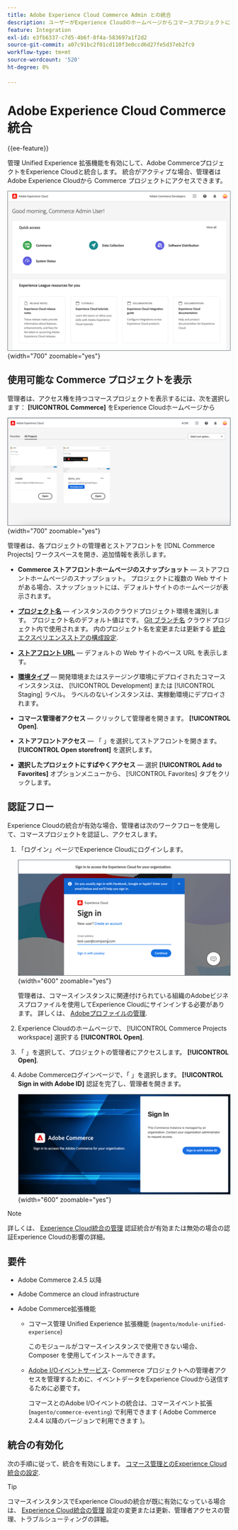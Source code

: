 ```yaml
---
title: Adobe Experience Cloud Commerce Admin との統合
description: ユーザーがExperience Cloudのホームページからコマースプロジェクトにアクセスできるように、コマースとExperience Cloudを統合する Admin Unified Experience 拡張機能について説明します。
feature: Integration
exl-id: e3fb6337-c7d5-4b6f-8f4a-583697a1f2d2
source-git-commit: a07c91bc2f01cd110f3e0ccd6d27fe5d37eb2fc9
workflow-type: tm+mt
source-wordcount: '520'
ht-degree: 0%

---
```


# Adobe Experience Cloud Commerce 統合

{{ee-feature}}

管理 Unified Experience 拡張機能を有効にして、Adobe CommerceプロジェクトをExperience Cloudと統合します。 統合がアクティブな場合、管理者はAdobe Experience Cloudから Commerce プロジェクトにアクセスできます。

![コマースホームページからExperience Cloudにアクセス](./assets/admin-uex-home-page.png){width="700" zoomable="yes"}

## 使用可能な Commerce プロジェクトを表示

管理者は、アクセス権を持つコマースプロジェクトを表示するには、次を選択します： **[!UICONTROL Commerce]** をExperience Cloudホームページから

![Commerce Projects ワークスペース (Experience Cloud)](./assets/admin-uex-commerce-projects-home.png){width="700" zoomable="yes"}

管理者は、各プロジェクトの管理者とストアフロントを [!DNL Commerce Projects] ワークスペースを開き、追加情報を表示します。

- **Commerce ストアフロントホームページのスナップショット** — ストアフロントホームページのスナップショット。 プロジェクトに複数の Web サイトがある場合、スナップショットには、デフォルトサイトのホームページが表示されます。

- **[プロジェクト名](https://experienceleague.adobe.com/docs/commerce-cloud-service/user-guide/architecture/pro-develop-deploy-workflow.html)** — インスタンスのクラウドプロジェクト環境を識別します。 プロジェクト名のデフォルト値はです。 [Git ブランチ名](https://experienceleague.adobe.com/docs/commerce-cloud-service/user-guide/project/console-branches.html) クラウドプロジェクト内で使用されます。 内のプロジェクト名を変更または更新する [統合エクスペリエンスストアの構成設定](admin-unified-experience-integration-manage.md#manage-the-integration-from-the-admin).

- **[ストアフロント URL](../stores-purchase/store-urls.md)** — デフォルトの Web サイトのベース URL を表示します。

- **[環境タイプ](https://experienceleague.adobe.com/docs/commerce-cloud-service/user-guide/architecture/pro-develop-deploy-workflow.html)** — 開発環境またはステージング環境にデプロイされたコマースインスタンスは、 [!UICONTROL Development] または [!UICONTROL Staging] ラベル。 ラベルのないインスタンスは、実稼動環境にデプロイされます。

- **コマース管理者アクセス** — クリックして管理者を開きます。 **[!UICONTROL Open]**.

- **ストアフロントアクセス** — 「 」を選択してストアフロントを開きます。 **[!UICONTROL Open storefront]** を選択します。

- **選択したプロジェクトにすばやくアクセス** — 選択 **[!UICONTROL Add to Favorites]** オプションメニューから、 [!UICONTROL Favorites] タブをクリックします。

## 認証フロー

Experience Cloudの統合が有効な場合、管理者は次のワークフローを使用して、コマースプロジェクトを認証し、アクセスします。

1. 「ログイン」ページでExperience Cloudにログインします。

   ![Experience Cloudログインページ](./assets/admin-uex-experience-cloud-login.png){width="600" zoomable="yes"}

   管理者は、コマースインスタンスに関連付けられている組織のAdobeビジネスプロファイルを使用してExperience Cloudにサインインする必要があります。 詳しくは、 [Adobeプロファイルの管理](https://helpx.adobe.com/enterprise/using/manage-adobe-profiles.html).

1. Experience Cloudのホームページで、 [!UICONTROL Commerce Projects workspace] 選択する **[!UICONTROL Open]**.

1. 「 」を選択して、プロジェクトの管理者にアクセスします。 **[!UICONTROL Open]**.

1. Adobe Commerceログインページで、「 」を選択します。 **[!UICONTROL Sign in with Adobe ID]** 認証を完了し、管理者を開きます。

   ![Adobe Commerceログインページ](./assets/admin-adobeid-login.png){width="600" zoomable="yes"}

>[!NOTE]
>
>詳しくは、 [Experience Cloud統合の管理](admin-unified-experience-integration-manage.md) 認証統合が有効または無効の場合の認証Experience Cloudの影響の詳細。

## 要件

- Adobe Commerce 2.4.5 以降
- Adobe Commerce an cloud infrastructure
- Adobe Commerce拡張機能

   - コマース管理 Unified Experience 拡張機能 (`magento/module-unified-experience`)

     このモジュールがコマースインスタンスで使用できない場合、Composer を使用してインストールできます。

   - [Adobe I/Oイベントサービス](https://developer.adobe.com/commerce/extensibility/events/)- Commerce プロジェクトへの管理者アクセスを管理するために、イベントデータをExperience Cloudから送信するために必要です。

     コマースとのAdobe I/Oイベントの統合は、コマースイベント拡張 (`magento/commerce-eventing`) で利用できます ( Adobe Commerce 2.4.4 以降のバージョンで利用できます )。

## 統合の有効化

次の手順に従って、統合を有効にします。 [コマース管理とのExperience Cloud統合の設定](admin-unified-experience-integration-configure.md).

>[!TIP]
>
>コマースインスタンスでExperience Cloudの統合が既に有効になっている場合は、 [Experience Cloud統合の管理](admin-unified-experience-integration-manage.md) 設定の変更または更新、管理者アクセスの管理、トラブルシューティングの詳細。
